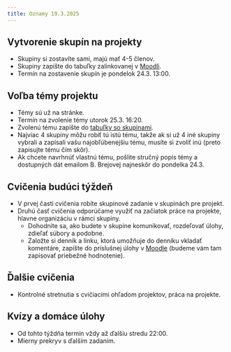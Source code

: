 ```yaml
---
title: Oznamy 19.3.2025
---
```


## Vytvorenie skupín na projekty

* Skupiny si zostavíte sami, majú mať 4-5 členov.
* Skupiny zapíšte do tabuľky zalinkovanej v [Moodli](https://moodle.uniba.sk/mod/url/view.php?id=149879).
* Termín na zostavenie skupín je pondelok 24.3. 13:00. 

## Voľba témy projektu

* Témy sú už na stránke.
* Termín na zvolenie témy utorok 25.3. 16:20.
* Zvolenú tému zapíšte do [tabuľky so skupinami](https://moodle.uniba.sk/mod/url/view.php?id=149879).
* Najviac 4 skupiny môžu robiť tú istú tému, takže ak si už 4 iné skupiny vybrali a zapísali vašu najobľúbenejšiu tému, musíte si zvoliť inú (preto zapisujte tému čím skôr).
* Ak chcete navrhnúť vlastnú tému, pošlite stručný popis témy a dostupných dát emailom B. Brejovej najneskôr do pondelka 24.3.

## Cvičenia budúci týždeň

* V prvej časti cvičenia robíte skupinové zadanie v skupinách pre projekt.
* Druhú časť cvičenia odporúčame využiť na začiatok práce na projekte, hlavne organizáciu v rámci skupiny.
  * Dohodnite sa, ako budete v skupine komunikovať, rozdeľovať úlohy, zdieľať súbory a podobne.
  * Založte si denník a linku, ktorá umožňuje do denníku vkladať komentáre, zapíšte do príslušnej úlohy v [Moodle](https://moodle.uniba.sk/mod/assign/view.php?id=151600) (budeme vám tam zapisovať priebežné hodnotenie).

## Ďalšie cvičenia

* Kontrolné stretnutia s cvičiacimi ohľadom projektov, práca na projekte.

## Kvízy a domáce úlohy

* Od tohto týždňa termín vždy až ďalšiu stredu 22:00.
* Mierny prekryv s ďalším zadaním.
